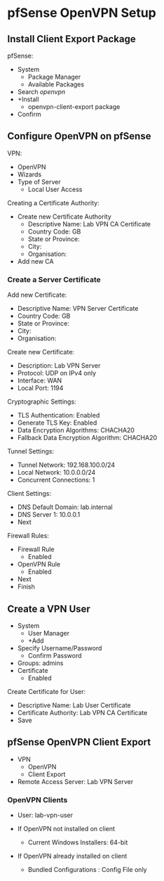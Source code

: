 # pfSense OpenVPN Setup

## Install Client Export Package
pfSense:
- System
  - Package Manager
  - Available Packages
- Search *openvpn*
- +Install
  - openvpn-client-export package
- Confirm

## Configure OpenVPN on pfSense
VPN:
  - OpenVPN
  - Wizards
- Type of Server
  - Local User Access

Creating a Certificate Authority:
- Create new Certificate Authority
  - Descriptive Name: Lab VPN CA Certificate
  - Country Code: GB
  - State or Province: <insert>
  - City: <insert>
  - Organisation: <insert>
- Add new CA

### Create a Server Certificate
Add new Certificate:
  - Descriptive Name: VPN Server Certificate
  - Country Code: GB
  - State or Province: <insert>
  - City: <insert>
  - Organisation: <insert>

Create new Certificate:
- Description: Lab VPN Server
- Protocol: UDP on IPv4 only
- Interface: WAN
- Local Port: 1194

Cryptographic Settings:
- TLS Authentication: Enabled
- Generate TLS Key: Enabled
- Data Encryption Algorithms: CHACHA20
- Fallback Data Encryption Algorithm: CHACHA20

Tunnel Settings:
- Tunnel Network: 192.168.100.0/24
- Local Network: 10.0.0.0/24
- Concurrent Connections: 1

Client Settings:
- DNS Default Domain: lab.internal
- DNS Server 1: 10.0.0.1
- Next

Firewall Rules:
- Firewall Rule
  - Enabled
- OpenVPN Rule
  - Enabled
- Next
- Finish

## Create a VPN User
- System
  - User Manager
  - +Add
- Specify Username/Password
  - Confirm Password
- Groups: admins
- Certificate
  - Enabled

Create Certificate for User:
- Descriptive Name: Lab User Certificate
- Certificate Authority: Lab VPN CA Certificate
- Save

## pfSense OpenVPN Client Export
- VPN
  - OpenVPN
  - Client Export
- Remote Access Server: Lab VPN Server

### OpenVPN Clients
- User: lab-vpn-user

- If OpenVPN not installed on client
  - Current Windows Installers: 64-bit

- If OpenVPN already installed on client
  - Bundled Configurations : Config File only